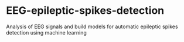 # EEG-epileptic-spikes-detection
Analysis of EEG signals and build models for automatic epileptic spikes detection using machine learning
